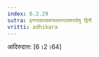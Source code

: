 ```yaml
---
index: 6.2.29
sutra: इगन्तकालकपालभगालशरावेषु द्विगौ
vritti: adhikara
---
```


 आदिरुदात्त: [6।2।64] 